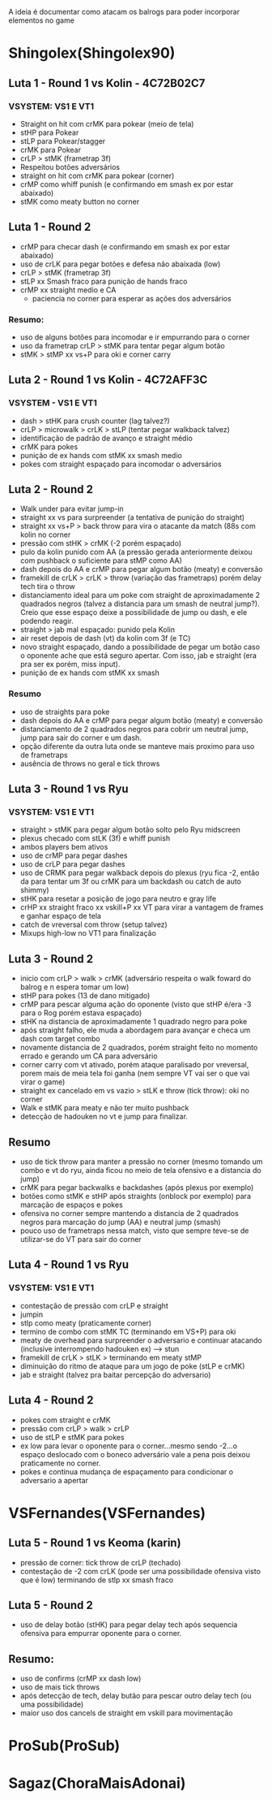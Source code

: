A ideia é documentar como atacam os balrogs para poder incorporar elementos no game

# Shingolex(Shingolex90)
## Luta 1 - Round 1 vs Kolin - 4C72B02C7
### VSYSTEM: VS1 E VT1

- Straight on hit com crMK para pokear (meio de tela)
- stHP para Pokear
- stLP para Pokear/stagger
- crMK para Pokear
- crLP > stMK (frametrap 3f)
- Respeitou botões adversários
- straight on hit com crMK para pokear (corner)
- crMP como whiff punish (e confirmando em smash ex por estar abaixado)
- stMK como meaty button no corner
## Luta 1 - Round 2
- crMP para checar dash (e confirmando em smash ex por estar abaixado)
- uso de crLK para pegar botões e defesa não abaixada (low)
- crLP > stMK (frametrap 3f)
- stLP xx Smash fraco para punição de hands fraco
- crMP xx straight medio e CA
	* paciencia no corner para esperar as ações dos adversários
	
### Resumo: 
- uso de alguns botões para incomodar e ir empurrando para o corner
- uso da frametrap crLP > stMK para tentar pegar algum botão
- stMK > stMP xx vs+P para oki e corner carry

## Luta 2 - Round 1 vs Kolin - 4C72AFF3C
### VSYSTEM - VS1 E VT1

- dash > stHK para crush counter (lag talvez?)
- crLP > microwalk > crLK > stLP (tentar pegar walkback talvez)
- identificação de padrão de avanço e straight médio
- crMK para pokes
- punição de ex hands com stMK xx smash medio
- pokes com straight espaçado para incomodar o adversários

## Luta 2 - Round 2
- Walk under para evitar jump-in
- straight xx vs para surpreender (a tentativa de punição do straight)
- straight xx vs+P > back throw para vira o atacante da match (88s com kolin no corner
- pressão com stHK > crMK (-2 porém espaçado)
- pulo da kolin punido com AA (a pressão gerada anteriormente deixou com pushback o suficiente para stMP como AA)
- dash depois do AA e crMP para pegar algum botão (meaty) e conversão
- framekill de crLK > crLK > throw (variação das frametraps) porém delay tech tira o throw
- distanciamento ideal para um poke com straight de aproximadamente 2 quadrados negros (talvez a distancia para um smash de neutral jump?). Creio que esse espaço deixe a possibilidade de jump ou dash, e ele podendo reagir.
- straight > jab mal espaçado: punido pela Kolin
- air reset depois de dash (vt) da kolin com 3f (e TC)
- novo straight espaçado, dando a possibilidade de pegar um botão caso o oponente ache que está seguro apertar. Com isso, jab e straight (era pra ser ex porém, miss input).
- punição de ex hands com stMK xx smash

### Resumo
- uso de straights para poke
- dash depois do AA e crMP para pegar algum botão (meaty) e conversão
- distanciamento de 2 quadrados negros para cobrir um neutral jump, jump para sair do corner e um dash.
- opção diferente da outra luta onde se manteve mais proximo para uso de frametraps
- ausência de throws no geral e tick throws

## Luta 3 - Round 1 vs Ryu
### VSYSTEM: VS1 E VT1

- straight > stMK para pegar algum botão solto pelo Ryu midscreen
- plexus checado com stLK (3f) e whiff punish
- ambos players bem ativos 
- uso de crMP para pegar dashes
- uso de crLP para pegar dashes
- uso de CRMK para pegar walkback depois do plexus (ryu fica -2, então da para tentar um 3f ou crMK para um backdash ou catch de auto shimmy)
- stHK para resetar a posição de jogo para neutro e gray life
- crHP xx straight fraco xx vskill+P xx VT para virar a vantagem de frames e ganhar espaço de tela
- catch de vreversal com throw (setup talvez)
- Mixups high-low no VT1 para finalização

## Luta 3 - Round 2
- inicio com crLP > walk > crMK (adversário respeita o walk foward do balrog e n espera tomar um low)
- stHP para pokes (13 de dano mitigado)
- crMP para pescar alguma ação do oponente (visto que stHP é/era -3 para o Rog porém estava espaçado)
- stHK na distancia de aproximadamente 1 quadrado negro para poke
- após straight falho, ele muda a abordagem para avançar e checa um dash com target combo
- novamente distancia de 2 quadrados, porém straight feito no momento errado e gerando um CA para adversário
- corner carry com vt ativado, porém ataque paralisado por vreversal, porem mais de meia tela foi ganha (nem sempre VT vai ser o que vai virar o game)
- straight ex cancelado em vs vazio > stLK e throw (tick throw): oki no corner
- Walk e stMK para meaty e não ter muito pushback
- detecção de hadouken no vt e jump para finalizar.

## Resumo
- uso de tick throw para manter a pressão no corner (mesmo tomando um combo e vt do ryu, ainda ficou no meio de tela ofensivo e a distancia do jump)
- crMK para pegar backwalks e backdashes (após plexus por exemplo)
- botões como stMK e stHP após straights (onblock por exemplo) para marcação de espaços e pokes
- ofensiva no corner sempre mantendo a distancia de 2 quadrados negros para marcação do jump (AA) e neutral jump (smash)
- pouco uso de frametraps nessa match, visto que sempre teve-se de utilizar-se do VT para sair do corner

## Luta 4 - Round 1 vs Ryu
### VSYSTEM: VS1 E VT1

- contestação de pressão com crLP e straight
- jumpin
- stlp como meaty (praticamente corner)
- termino de combo com stMK TC (terminando em VS+P) para oki
- meaty de overhead para surpreender o adversario e continuar atacando (inclusive interrompendo hadouken ex) --> stun
- framekill de crLK > stLK > terminando em meaty stMP
- diminuição do ritmo de ataque para um jogo de poke (stLP e crMK) 
- jab e straight (talvez pra baitar percepção do adversario)

## Luta 4 - Round 2
- pokes com straight e crMK
- pressão com crLP > walk > crLP
- uso de stLP e stMK para pokes
- ex low para levar o oponente para o corner...mesmo sendo -2...o espaço deslocado com o boneco adversário vale a pena pois deixou praticamente no corner.
- pokes e continua mudança de espaçamento para condicionar o adversario a apertar

# VSFernandes(VSFernandes) 

## Luta 5 - Round 1 vs Keoma (karin) 
- pressão de corner: tick throw de crLP (techado)
- contestação de -2 com crLK (pode ser uma possibilidade ofensiva visto que é low) terminando de stlp xx smash fraco

## Luta 5 - Round 2
- uso de delay botão (stHK) para pegar delay tech após sequencia ofensiva para empurrar oponente para o corner.

## Resumo: 
- uso de confirms (crMP xx dash low) 
- uso de mais tick throws
- após detecção de tech, delay butão para pescar outro delay tech (ou uma possibilidade)
- maior uso dos cancels de straight em vskill para movimentação

# ProSub(ProSub)

# Sagaz(ChoraMaisAdonai)